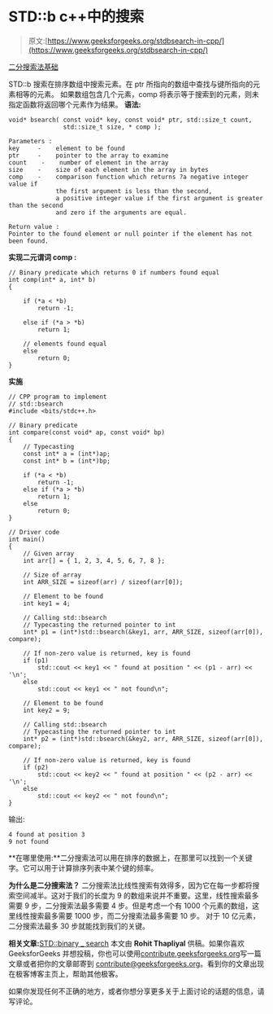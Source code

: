 # STD::b c++中的搜索

> 原文:[https://www.geeksforgeeks.org/stdbsearch-in-cpp/](https://www.geeksforgeeks.org/stdbsearch-in-cpp/)

[二分搜索法基础](https://www.geeksforgeeks.org/binary-search/)

STD::b 搜索在排序数组中搜索元素。在 ptr 所指向的数组中查找与键所指向的元素相等的元素。
如果数组包含几个元素，comp 将表示等于搜索到的元素，则未指定函数将返回哪个元素作为结果。
**语法:**

```
void* bsearch( const void* key, const void* ptr, std::size_t count,
               std::size_t size, * comp );

Parameters :
key     -    element to be found
ptr     -    pointer to the array to examine
count    -    number of element in the array
size    -    size of each element in the array in bytes
comp    -    comparison function which returns ?a negative integer value if 
             the first argument is less than the second,
             a positive integer value if the first argument is greater than the second
             and zero if the arguments are equal.

Return value :
Pointer to the found element or null pointer if the element has not been found.

```

**实现二元谓词 comp :**

```
// Binary predicate which returns 0 if numbers found equal
int comp(int* a, int* b)
{

    if (*a < *b)
        return -1;

    else if (*a > *b)
        return 1;

    // elements found equal
    else
        return 0;
}
```

**实施**

```
// CPP program to implement
// std::bsearch
#include <bits/stdc++.h>

// Binary predicate
int compare(const void* ap, const void* bp)
{
    // Typecasting
    const int* a = (int*)ap;
    const int* b = (int*)bp;

    if (*a < *b)
        return -1;
    else if (*a > *b)
        return 1;
    else
        return 0;
}

// Driver code
int main()
{
    // Given array
    int arr[] = { 1, 2, 3, 4, 5, 6, 7, 8 };

    // Size of array
    int ARR_SIZE = sizeof(arr) / sizeof(arr[0]);

    // Element to be found
    int key1 = 4;

    // Calling std::bsearch
    // Typecasting the returned pointer to int
    int* p1 = (int*)std::bsearch(&key1, arr, ARR_SIZE, sizeof(arr[0]), compare);

    // If non-zero value is returned, key is found
    if (p1)
        std::cout << key1 << " found at position " << (p1 - arr) << '\n';
    else
        std::cout << key1 << " not found\n";

    // Element to be found
    int key2 = 9;

    // Calling std::bsearch
    // Typecasting the returned pointer to int
    int* p2 = (int*)std::bsearch(&key2, arr, ARR_SIZE, sizeof(arr[0]), compare);

    // If non-zero value is returned, key is found
    if (p2)
        std::cout << key2 << " found at position " << (p2 - arr) << '\n';
    else
        std::cout << key2 << " not found\n";
}
```

输出:

```
4 found at position 3
9 not found

```

**在哪里使用:**二分搜索法可以用在排序的数据上，在那里可以找到一个关键字。它可以用于计算排序列表中某个键的频率。

**为什么是二分搜索法？**
二分搜索法比线性搜索有效得多，因为它在每一步都将搜索空间减半。这对于我们的长度为 9 的数组来说并不重要。这里，线性搜索最多需要 9 步，二分搜索法最多需要 4 步。但是考虑一个有 1000 个元素的数组，这里线性搜索最多需要 1000 步，而二分搜索法最多需要 10 步。
对于 10 亿元素，二分搜索法最多 30 步就能找到我们的关键。

**相关文章:**[STD::binary _ search](https://www.geeksforgeeks.org/binary-search-algorithms-the-c-standard-template-library-stl/)
本文由 **Rohit Thapliyal** 供稿。如果你喜欢 GeeksforGeeks 并想投稿，你也可以使用[contribute.geeksforgeeks.org](http://www.contribute.geeksforgeeks.org)写一篇文章或者把你的文章邮寄到 contribute@geeksforgeeks.org。看到你的文章出现在极客博客主页上，帮助其他极客。

如果你发现任何不正确的地方，或者你想分享更多关于上面讨论的话题的信息，请写评论。